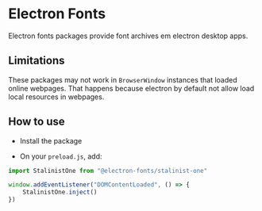 # Electron Fonts

Electron fonts packages provide font archives em electron desktop apps.

## Limitations

These packages may not work in `BrowserWindow` instances that loaded online webpages. That happens because electron by default not allow load local resources in webpages.

## How to use

* Install the package

* On your `preload.js`, add:

```ts
import StalinistOne from "@electron-fonts/stalinist-one"

window.addEventListener("DOMContentLoaded", () => {
    StalinistOne.inject()
})
```